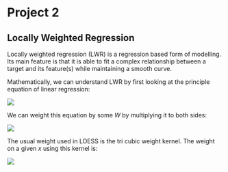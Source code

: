 # Project 2

## Locally Weighted Regression

Locally weighted regression (LWR) is a regression based form of modelling. Its main feature is that it is able to fit a complex relationship between a target and its feature(s) while maintaining a smooth curve.

Mathematically, we can understand LWR by first looking at the principle equation of linear regression:

<img src="https://render.githubusercontent.com/render/math?math=$\large y = X\cdot\beta \pm \sigma\epsilon">

We can weight this equation by some *W* by multiplying it to both sides:

<img src="https://render.githubusercontent.com/render/math?math=\large Wy = WX\cdot\beta +\sigma W\epsilon">

The usual weight used in LOESS is the tri cubic weight kernel. The weight on a given *x* using this kernel is: 

<img src="https://render.githubusercontent.com/render/math?math=w(x) = (1-\abs{d}^3)^3">

